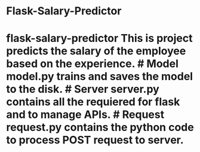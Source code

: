# Flask-Salary-Predictor
# flask-salary-predictor This is project predicts the salary of the employee based on the experience.  # Model model.py trains and saves the model to the disk.  # Server server.py contains all the requiered for flask and to manage APIs.  # Request request.py contains the python code to process POST request to server.
